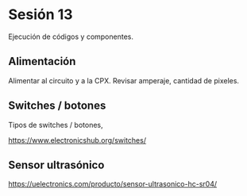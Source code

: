 # Sesión 13

Ejecución de códigos y componentes.

## Alimentación

Alimentar al circuito y a la CPX. Revisar amperaje, cantidad de pixeles. 

## Switches / botones

Tipos de switches / botones, 

https://www.electronicshub.org/switches/

## Sensor ultrasónico

https://uelectronics.com/producto/sensor-ultrasonico-hc-sr04/

